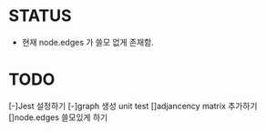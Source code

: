 # STATUS
- 현재 node.edges 가 쓸모 없게 존재함.

# TODO
[-]Jest 설정하기
[-]graph 생성 unit test
[]adjancency matrix 추가하기
[]node.edges 쓸모있게 하기
